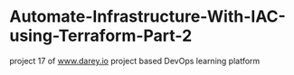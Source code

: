 # Automate-Infrastructure-With-IAC-using-Terraform-Part-2
project 17 of www.darey.io project based DevOps learning platform
